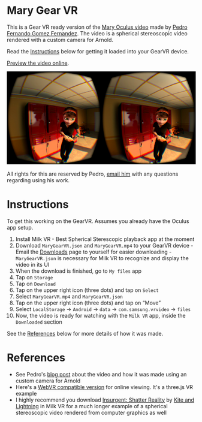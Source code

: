 # Mary Gear VR
This is a Gear VR ready version of the [Mary Oculus video](http://pedrofe.com/rendering-for-oculus-rift-with-arnold/) made by [Pedro Fernando Gomez Fernandez](http://pedrofe.com/about-me/). The video is a spherical stereoscopic video rendered with a custom camera for Arnold.

Read the [Instructions](https://github.com/francoislaberge/mary-gearvr#instructions) below for getting it loaded into your GearVR device.

[Preview the video online](http://francoislaberge.com/mary-gearvr/MaryGearVR.mp4).

![Mary GearVR](stereo-screenshot.png "Mary GearVR")

All rights for this are reserved by Pedro, [email him](http://pedrofe.com/about-me/) with any questions regarding using his work.

# Instructions 
To get this working on the GearVR. Assumes you already have the Oculus app setup.

  1. Install Milk VR 
    - Best Spherical Sterescopic playback app at the moment
  2. Download ```MaryGearVR.json``` and ```MaryGearVR.mp4``` to your GearVR device
    - Email the [Downloads](http://francoislaberge.com/mary-gearvr/) page to yourself for easier downloading
    - ```MaryGearVR.json``` is necessary for Milk VR to recognize and display the video in its UI
  4. When the download is finished, go to ```My files``` app
  5. Tap on ```Storage```
  6. Tap on ```Download```
  7. Tap on the upper right icon (three dots) and tap on ```Select```
  8. Select ```MaryGearVR.mp4``` and ```MaryGearVR.json```
  9. Tap on the upper right icon (three dots) and tap on “Move”
  10. Select ```LocalStorage``` -> ```Android``` -> ```data``` -> ```com.samsung.vrvideo``` -> ```files```
  11. Now, the video is ready for watching with the ```Milk VR``` app, inside the ```Downloaded``` section

See the [References](https://github.com/francoislaberge/mary-gearvr#references) below for more details of how it was made.

# References
  - See Pedro's [blog post](http://pedrofe.com/rendering-for-oculus-rift-with-arnold/) about the video and how it was made using an custom camera for Arnold
  - Here's a [WebVR compatible version](http://threejs.org/examples/#vr_video) for online viewing. It's a three.js VR example
  - I highly recommend you download [Insurgent: Shatter Reality](https://www.youtube.com/watch?v=OMxgo6zoAIM) by [Kite and Lightning](http://kiteandlightning.la/#about) in Milk VR for a much longer example of a spherical stereoscopic video rendered from computer graphics as well
